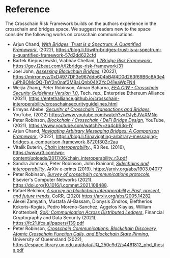 # Reference

The Crosschain Risk Framework builds on the authors experience in 
the crosschain and bridges space. We suggest readers new to the space
consider the following works on crosschain communications.

* Arjun Chand, [*With Bridges, Trust is a Spectrum: A Quantified Framework*](https://blog.li.fi/with-bridges-trust-is-a-spectrum-a-quantified-framework-57d2dd622cfd), (2022), https://blog.li.fi/with-bridges-trust-is-a-spectrum-a-quantified-framework-57d2dd622cfd
* Bartek Kiepuszewski, Viabhav Chellani, [*L2Bridge Risk Framework*]( https://gov.l2beat.com/t/l2bridge-risk-framework/31), https://gov.l2beat.com/t/l2bridge-risk-framework/31
* Joel John, [*Assessing Blockchain Bridges*](https://mirror.xyz/0xD4977DF3e967ddb604bB4f4D0d263f69B6c8A3e4/uPhBOMcQQ-TeY2n0naf3M8aLQnb04X2YcO41eaWpFN4), (2022), https://mirror.xyz/0xD4977DF3e967ddb604bB4f4D0d263f69B6c8A3e4/uPhBOMcQQ-TeY2n0naf3M8aLQnb04X2YcO41eaWpFN4
* Weijia Zhang, Peter Robinson, Aiman Baharna, [*EEA CIW - Crosschain Security Guidelines Version 1.0*](https://entethalliance.github.io/crosschain-interoperability/crosschainsecurityguidelines.html), Tech. rep., Enterprise Ethereum Alliance (2021), https://entethalliance.github.io/crosschain-interoperability/crosschainsecurityguidelines.html
* Ermyas Abebe, [*Security of Crosschain Transactions and Bridges*](https://www.youtube.com/watch?v=DJyEJVaXMNo), YouTube, (2022) https://www.youtube.com/watch?v=DJyEJVaXMNo
* Peter Robinson, [*Blockchain / Crosschain / DeFi Bridge Design*](https://www.youtube.com/watch?v=zq4cbS3q-lY), YouTube, (2021), https://www.youtube.com/watch?v=zq4cbS3q-lY
* Arjun Chand, [*Navigating Arbitrary Messaging Bridges: A Comparison Framework*](https://blog.li.fi/navigating-arbitrary-messaging-bridges-a-comparison-framework-8720f302e2aa), (2022), https://blog.li.fi/navigating-arbitrary-messaging-bridges-a-comparison-framework-8720f302e2aa
* Vitalik Buterin, [*Chain interoperability*](https://www.r3.com/wp-content/uploads/2017/06/chain_interoperability_r3.pdf)., R3 Res. (2016), https://www.r3.com/wp-content/uploads/2017/06/chain_interoperability_r3.pdf
* Sandra Johnson, Peter Robinson, John Brainard, [*Sidechains and interoperability*](https://arxiv.org/abs/1903.04077), ArXiv e-prints (2019). https://arxiv.org/abs/1903.04077
* Peter Robinson, [*Survey of crosschain communications protocols*](https://doi.org/10.1016/j.comnet.2021.108488), Elsevier's Computer Networks (2021). https://doi.org/10.1016/j.comnet.2021.108488.
* Rafael Belchior, [*A survey on blockchain interoperability: Past, present, and future trends*](https://arxiv.org/abs/2005.14282), CoRR, (2020) https://arxiv.org/abs/2005.14282
* Alexei Zamyatin, Mustafa Al-Bassam, Dionysis Zindros, Eleftherios Kokoris-Kogias, Pedro Moreno-Sanchez, Aggelos Kiayias, William Knottenbelt, [*SoK: Communication Across Distributed Ledgers*](https://fc21.ifca.ai/papers/139.pdf), Financial Cryptography and Data Security (2021), https://fc21.ifca.ai/papers/139.pdf
* Peter Robinson, [*Crosschain Communications: Blockchain Discovery, Atomic Crosschain Function Calls, and Blockchain State Pinning*](https://espace.library.uq.edu.au/data/UQ_250c9d2/s4461812_phd_thesis.pdf), University of Queensland (2022), https://espace.library.uq.edu.au/data/UQ_250c9d2/s4461812_phd_thesis.pdf



